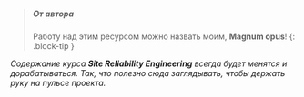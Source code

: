 > ##### От автора
>
> Работу над этим ресурсом можно назвать моим, **Magnum opus**!
{: .block-tip }

*Содержание курса **Site Reliability Engineering** всегда будет менятся и дорабатываться. Так, что полезно сюда заглядывать, чтобы держать руку на пульсе проекта.*

